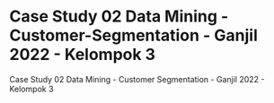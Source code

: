 # Case Study 02 Data Mining - Customer-Segmentation - Ganjil 2022 - Kelompok 3
Case Study 02 Data Mining - Customer Segmentation - Ganjil 2022 - Kelompok 3
